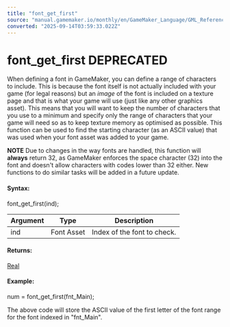 ```yaml
---
title: "font_get_first"
source: "manual.gamemaker.io/monthly/en/GameMaker_Language/GML_Reference/Asset_Management/Fonts/font_get_first.htm"
converted: "2025-09-14T03:59:33.022Z"
---
```


# font\_get\_first DEPRECATED

When defining a font in GameMaker, you can define a range of characters to include. This is because the font itself is not actually included with your game (for legal reasons) but an _image_ of the font is included on a texture page and that is what your game will use (just like any other graphics asset). This means that you will want to keep the number of characters that you use to a minimum and specify only the range of characters that your game will need so as to keep texture memory as optimised as possible. This function can be used to find the starting character (as an ASCII value) that was used when your font asset was added to your game.

**NOTE** Due to changes in the way fonts are handled, this function will **always** return 32, as GameMaker enforces the space character (32) into the font and doesn't allow characters with codes lower than 32 either. New functions to do similar tasks will be added in a future update.

#### Syntax:

font\_get\_first(ind);

| Argument | Type | Description |
| --- | --- | --- |
| ind | Font Asset | Index of the font to check. |

#### Returns:

[Real](../../../GML_Overview/Data_Types.md)

#### Example:

num = font\_get\_first(fnt\_Main);

The above code will store the ASCII value of the first letter of the font range for the font indexed in "fnt\_Main".